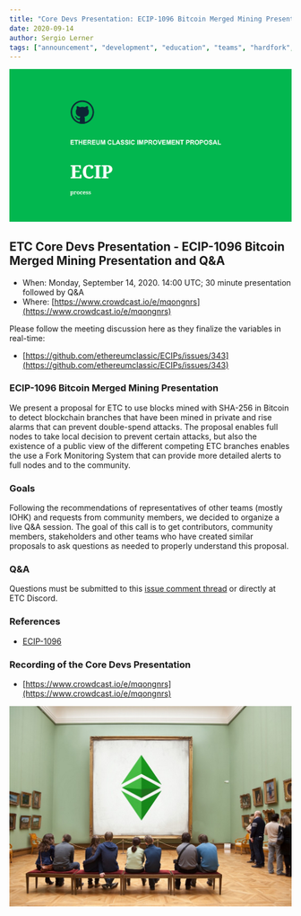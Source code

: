 ```yaml
---
title: "Core Devs Presentation: ECIP-1096 Bitcoin Merged Mining Presentation and Q&A"
date: 2020-09-14
author: Sergio Lerner
tags: ["announcement", "development", "education", "teams", "hardfork", "media"]
---
```


![ETC Core Devs Presentation - ECIP-1096 Bitcoin Merged Mining Presentation and Q&A](./ethereum_classic_ecip_wallpaper.png)

## ETC Core Devs Presentation - ECIP-1096 Bitcoin Merged Mining Presentation and Q&A

* When: Monday, September 14, 2020. 14:00 UTC; 30 minute presentation followed by Q&A
* Where: [https://www.crowdcast.io/e/mqongnrs](https://www.crowdcast.io/e/mqongnrs)

Please follow the meeting discussion here as they finalize the variables in real-time:

* [https://github.com/ethereumclassic/ECIPs/issues/343](https://github.com/ethereumclassic/ECIPs/issues/343)

### ECIP-1096 Bitcoin Merged Mining Presentation

We present a proposal for ETC to use blocks mined with SHA-256 in Bitcoin to detect blockchain branches that have been mined in private and rise alarms that can prevent double-spend attacks. The proposal enables full nodes to take local decision to prevent certain attacks, but also the existence of a public view of the different competing ETC branches enables the use a Fork Monitoring System that can provide more detailed alerts to full nodes and to the community.

### Goals

Following the recommendations of representatives of other teams (mostly IOHK) and requests from community members, we decided to organize a live Q&A session. The goal of this call is to get contributors, community members, stakeholders and other teams who have created similar proposals to ask questions as needed to properly understand this proposal.

### Q&A

Questions must be submitted to this [issue comment thread](https://github.com/ethereumclassic/ECIPs/issues/343) or directly at ETC Discord.

### References

* [ECIP-1096](https://github.com/ethereumclassic/ECIPs/issues/343)

### Recording of the Core Devs Presentation

* [https://www.crowdcast.io/e/mqongnrs](https://www.crowdcast.io/e/mqongnrs)

![ETC Core Devs Presentation - ECIP-1096 Bitcoin Merged Mining Presentation and Q&A](./etc_presentation.png)
